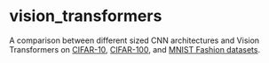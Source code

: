 # vision_transformers
A comparison between different sized CNN architectures and Vision Transformers on [CIFAR-10](https://www.tensorflow.org/datasets/catalog/cifar10), [CIFAR-100](https://www.tensorflow.org/datasets/catalog/cifar100), and [MNIST Fashion datasets](https://www.tensorflow.org/datasets/catalog/fashion_mnist).
